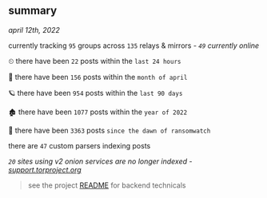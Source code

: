 
## summary
_april 12th, 2022_

currently tracking `95` groups across `135` relays & mirrors - _`49` currently online_

⏲ there have been `22` posts within the `last 24 hours`

🦈 there have been `156` posts within the `month of april`

🪐 there have been `954` posts within the `last 90 days`

🏚 there have been `1077` posts within the `year of 2022`

🦕 there have been `3363` posts `since the dawn of ransomwatch`

there are `47` custom parsers indexing posts

_`20` sites using v2 onion services are no longer indexed - [support.torproject.org](https://support.torproject.org/onionservices/v2-deprecation/)_

> see the project [README](https://github.com/thetanz/ransomwatch#ransomwatch--) for backend technicals

